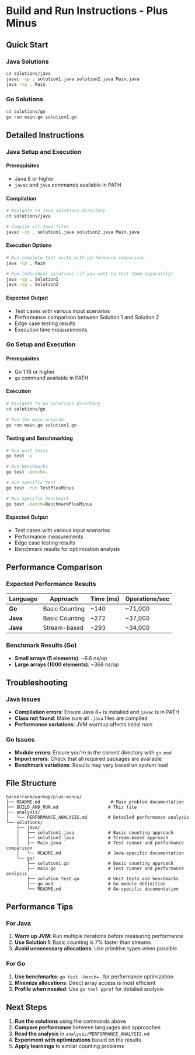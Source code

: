 # Build and Run Instructions - Plus Minus

## Quick Start

### Java Solutions
```bash
cd solutions/java
javac -cp . solution1.java solution2.java Main.java
java -cp . Main
```

### Go Solutions
```bash
cd solutions/go
go run main.go solution1.go
```

## Detailed Instructions

### Java Setup and Execution

#### Prerequisites
- Java 8 or higher
- `javac` and `java` commands available in PATH

#### Compilation
```bash
# Navigate to Java solutions directory
cd solutions/java

# Compile all Java files
javac -cp . solution1.java solution2.java Main.java
```

#### Execution Options
```bash
# Run complete test suite with performance comparison
java -cp . Main

# Run individual solutions (if you want to test them separately)
java -cp . Solution1
java -cp . Solution2
```

#### Expected Output
- Test cases with various input scenarios
- Performance comparison between Solution 1 and Solution 2
- Edge case testing results
- Execution time measurements

### Go Setup and Execution

#### Prerequisites
- Go 1.16 or higher
- `go` command available in PATH

#### Execution
```bash
# Navigate to Go solutions directory
cd solutions/go

# Run the main program
go run main.go solution1.go
```

#### Testing and Benchmarking
```bash
# Run unit tests
go test -v

# Run benchmarks
go test -bench=.

# Run specific test
go test -run TestPlusMinus

# Run specific benchmark
go test -bench=BenchmarkPlusMinus
```

#### Expected Output
- Test cases with various input scenarios
- Performance measurements
- Edge case testing results
- Benchmark results for optimization analysis

## Performance Comparison

### Expected Performance Results

| Language | Approach | Time (ms) | Operations/sec |
|----------|----------|-----------|----------------|
| **Go** | Basic Counting | ~140 | ~71,000 |
| **Java** | Basic Counting | ~272 | ~37,000 |
| **Java** | Stream-based | ~293 | ~34,000 |

### Benchmark Results (Go)
- **Small arrays (5 elements)**: ~6.6 ns/op
- **Large arrays (1000 elements)**: ~368 ns/op

## Troubleshooting

### Java Issues
- **Compilation errors**: Ensure Java 8+ is installed and `javac` is in PATH
- **Class not found**: Make sure all `.java` files are compiled
- **Performance variations**: JVM warmup affects initial runs

### Go Issues
- **Module errors**: Ensure you're in the correct directory with `go.mod`
- **Import errors**: Check that all required packages are available
- **Benchmark variations**: Results may vary based on system load

## File Structure

```
hackerrank/warmup/plus-minus/
├── README.md                           # Main problem documentation
├── BUILD_AND_RUN.md                   # This file
├── analysis/
│   └── PERFORMANCE_ANALYSIS.md        # Detailed performance analysis
└── solutions/
    ├── java/
    │   ├── solution1.java             # Basic counting approach
    │   ├── solution2.java             # Stream-based approach
    │   ├── Main.java                  # Test runner and performance comparison
    │   └── README.md                  # Java-specific documentation
    └── go/
        ├── solution1.go               # Basic counting approach
        ├── main.go                    # Test runner and performance analysis
        ├── solution_test.go           # Unit tests and benchmarks
        ├── go.mod                     # Go module definition
        └── README.md                  # Go-specific documentation
```

## Performance Tips

### For Java
1. **Warm up JVM**: Run multiple iterations before measuring performance
2. **Use Solution 1**: Basic counting is 7% faster than streams
3. **Avoid unnecessary allocations**: Use primitive types when possible

### For Go
1. **Use benchmarks**: `go test -bench=.` for performance optimization
2. **Minimize allocations**: Direct array access is most efficient
3. **Profile when needed**: Use `go tool pprof` for detailed analysis

## Next Steps

1. **Run the solutions** using the commands above
2. **Compare performance** between languages and approaches
3. **Read the analysis** in `analysis/PERFORMANCE_ANALYSIS.md`
4. **Experiment with optimizations** based on the results
5. **Apply learnings** to similar counting problems
